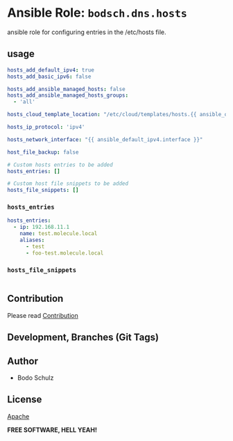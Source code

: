 
# Ansible Role:  `bodsch.dns.hosts`

ansible role for configuring entries in the /etc/hosts file.


## usage

```yaml
hosts_add_default_ipv4: true
hosts_add_basic_ipv6: false

hosts_add_ansible_managed_hosts: false
hosts_add_ansible_managed_hosts_groups:
  - 'all'

hosts_cloud_template_location: "/etc/cloud/templates/hosts.{{ ansible_os_family | lower }}.tmpl"

hosts_ip_protocol: 'ipv4'

hosts_network_interface: "{{ ansible_default_ipv4.interface }}"

host_file_backup: false

# Custom hosts entries to be added
hosts_entries: []

# Custom host file snippets to be added
hosts_file_snippets: []
```

### `hosts_entries`

```yaml
hosts_entries:
  - ip: 192.168.11.1
    name: test.molecule.local
    aliases:
      - test
      - foo-test.molecule.local
```

### `hosts_file_snippets`

```yaml
```

## Contribution

Please read [Contribution](CONTRIBUTING.md)

## Development,  Branches (Git Tags)


## Author

- Bodo Schulz

## License

[Apache](LICENSE)

**FREE SOFTWARE, HELL YEAH!**
